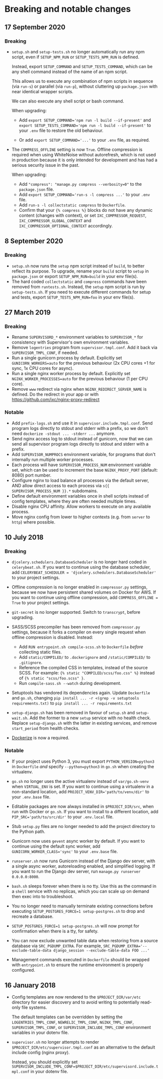 Breaking and notable changes
===

17 September 2020
---

### Breaking

- `setup.sh` and `setup-tests.sh` no longer automatically run any npm script, even if `SETUP_NPM_RUN` or `SETUP_TESTS_NPM_RUN` is defined.

  Instead, export `SETUP_COMMAND` and `SETUP_TESTS_COMMAND`, which can be any shell command instead of the name of an npm script.

  This allows us to execute any combination of npm scripts in sequence (via `run-s`) or parallel (via `run-p`), without cluttering up `package.json` with near identical wrapper scripts.

  We can also execute any shell script or bash command.

  When upgrading:

  - Add `export SETUP_COMMAND='npm run -l build --if-present'` and `export SETUP_TESTS_COMMAND='npm run -l build --if-present'` to your `.env` file to restore the old behaviour.

  - Or add `export SETUP_COMMAND='...'` to your `.env` file, as required.

- The `COMPRESS_OFFLINE` setting is now `True`. Offline compression is required when using WhiteNoise without autorefresh, which is not used in production because it is only intended for development and has had a serious security issue in the past.

  When upgrading:

  - Add `"compress": "manage.py compress --verbosity=0"` to the `package.json` file.
  - Add `export SETUP_COMMAND='run-s -l compress ...'` to your `.env` file.
  - Add `run-s -l collectstatic compress` to `Dockerfile`.
  - Confirm that your `{% compress %}` blocks do not have any dynamic content (changes with context), or set `IXC_COMPRESSOR_REQUEST`, `IXC_COMPRESSOR_GLOBAL_CONTEXT` and `IXC_COMPRESSOR_OPTIONAL_CONTEXT` accordingly.

8 September 2020
---

### Breaking

- `setup.sh` now runs the `setup` npm script instead of `build`, to better reflect its purpose. To upgrade, rename your `build` script to `setup` in `package.json` or export `SETUP_NPM_RUN=build` in your env file(s).
- The hard coded `collectstatic` and `compress` commands have been removed from `runtests.sh`. Instead, the `setup` npm script is run by `setup-tests.sh`. If you need to execute different commands for setup and tests, export `SETUP_TESTS_NPM_RUN=foo` in your env file(s).


27 March 2019
---

### Breaking

- Rename `SUPERVISORD_*` environment variables to `SUPERVISOR_*` for consistency with Supervisor's own environment variables.
- Remove `logentries` program from `supervisor.tmpl.conf`. Add it back via `SUPERVISOR_TMPL_CONF`, if needed.
- Run a single gunicorn process by default. Explicitly set `GUNICORN_WORKERS=auto` for the previous behaviour (2x CPU cores +1 for sync, 1x CPU cores for async).
- Run a single nginx worker process by default. Explicitly set `NGINX_WORKER_PROCESSES=auto` for the previous behaviour (1 per CPU core).
- Remove `www` redirect via nginx when `NGINX_REDIRECT_SERVER_NAME` is defined. Do the redirect in your app or with https://github.com/ixc/nginx-proxy-redirect

### Notable

- Add `prefix-logs.sh` and use it in `supervisor.include.tmpl.conf`. Send program logs directly to stdout and stderr with a prefix, so we don't need `dockerize -stdout ... -stderr ...` anymore.
- Send nginx access log to stdout instead of gunicorn, now that we can send all supervisor program logs directly to stdout and stderr with a prefix.
- Add `SUPERVISOR_NUMPROCS` environment variable, for programs that don't internally run multiple worker processes.
- Each process will have `SUPERVISOR_PROCESS_NUM` environment variable set, which can be used to increment the base `NGINX_PROXY_PORT` (default: 8080) port number.
- Configure nginx to load balance all processes via the default server, AND allow direct access to each process via `s{{ SUPERVISOR_PROCESS_NUM }}.*` subdomains.
- Define default environment variables once in shell scripts instead of config templates, where they are often needed multiple times.
- Disable nginx CPU affinity. Allow workers to execute on any available process.
- Move nginx config from lower to higher contexts (e.g. from `server` to `http`) where possible.


10 July 2018
---

### Breaking

- `djcelery.schedulers.DatabaseScheduler` is no longer hard coded in `celerybeat.sh`. If you want to continue using the database scheduler, add `CELERYBEAT_SCHEDULER = 'djcelery.schedulers.DatabaseScheduler'` to your project settings.

- Offline compression is no longer enabled in `compressor.py` settings, because we now have persistent shared volumes on Docker for AWS. If you want to continue using offline compression, add `COMPRESS_OFFLINE = True` to your project settings.

- `git-secret` is no longer supported. Switch to `transcrypt`, before upgrading.

- SASS/SCSS precompiler has been removed from `compressor.py` settings, because it forks a compiler on every single request when offline compression is disabled. Instead:

  - Add `RUN entrypoint.sh compile-scss.sh` to `Dockerfile` *before* collecting static files.
  - Add `static/COMPILED/` to `.dockerignore` and `/static/COMPILED/` to `.gitignore`.
  - Reference the compiled CSS in templates, instead of the source SCSS. For example: `{% static "COMPILED/scss/foo.css" %}` instead of `{% static "scss/foo.scss" }`.
  - Run `compile-sass.sh --watch` during development.

- Setuptools has vendored its dependencies again. Update `Dockerfile` and `go.sh`, changing `pip install ... -r <(grep -v setuptools requirements.txt)` to `pip install ... -r requirements.txt`

- `setup-django.sh` has been removed in favour of `setup.sh` and `setup-wait.sh`. Add the former to a new `setup` service with no health check. Replace `setup-django.sh` with the latter in existing services, and remove `start_period` from health checks.

- [Dockerize](https://github.com/jwilder/dockerize) is now a required.

### Notable

- If your project uses Python 3, you must export `PYTHON_VERSION=python3` in `Dockerfile`
  *and* specify `--python=python3` in `go.sh` when creating the virtualenv.

- `go.sh` no longer uses the active virtualenv instead of `var/go.sh-venv` when `VIRTUAL_ENV` is set. If you want to continue using a virtualenv in a non-standard location, add `PROJECT_VENV_DIR='path/to/venv/dir'` to your `.env.base` file.

- Editable packages are now always installed in `$PROJECT_DIR/src`, when run with Docker or `go.sh`. If you want to install to a different location, add `PIP_SRC='path/to/src/dir'` to your `.env.local` file.

- Stub `setup.py` files are no longer needed to add the project directory to the Python path.

- Gunicorn now uses `gevent` async worker by default. If you want to continue using the default sync worker, add `GUNICORN_WORKER_CLASS='sync'` to your `.env.base` file.

- `runserver.sh` now runs Gunicorn instead of the Django dev server, with a single async worker, autoreloading enabled, and simplified logging. If you want to run the Django dev server, run `manage.py runserver 0.0.0.0:8000`.

- `bash.sh` sleeps forever when there is no tty. Use this as the command in a `shell` service with no replicas, which you can scale up on demand then exec into to troubleshoot.

- You no longer need to manually terminate existing connections before executing `SETUP_POSTGRES_FORCE=1 setup-postgres.sh` to drop and recreate a database.

- `SETUP_POSTGRES_FORCE=1 setup-postgres.sh` will now prompt for confirmation when there is a tty, for safety.

- You can now exclude unwanted table data when restoring from a source database via `SRC_PGDUMP_EXTRA`. For example, `SRC_PGDUMP_EXTRA='--exclude-table-data django_session --exclude-table-data FOO ...'`

- Management commands executed in `Dockerfile` should be wrapped with `entrypoint.sh` to ensure the runtime environment is properly configured.


16 January 2018
---

- Config templates are now rendered to the `$PROJECT_DIR/var/etc` directory for
  easier discovery and to avoid writing to potentially read-only file systems.

  The default templates can be overridden by setting the `LOGENTRIES_TMPL_CONF`,
  `NEWRELIC_TMPL_CONF`, `NGINX_TMPL_CONF`, `SUPERVISOR_TMPL_CONF`, or
  `SUPERVISOR_INCLUDE_TMPL_CONF` environment variables in your dotenv file.

- `supervisor.sh` no longer attempts to render `$PROJECT_DIR/etc/supervisor.tmpl.conf`
  as an alternative to the default include config (nginx proxy).

  Instead, you should explicitly set `SUPERVISOR_INCLUDE_TMPL_CONF=$PROJECT_DIR/etc/supervisord.include.tmpl.conf`
  in your dotenv file.
